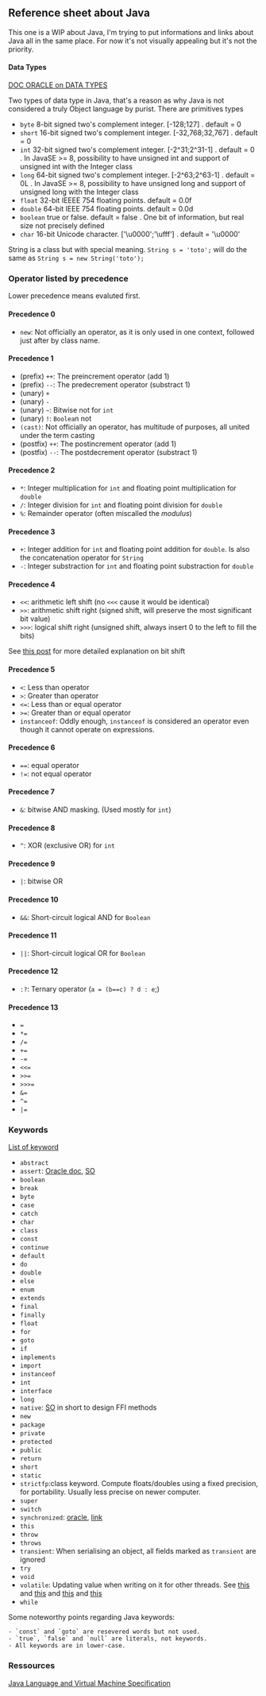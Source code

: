 ## Reference sheet about Java ##

This one is a WIP about Java, I'm trying to put informations and links about Java all in the same place. For now it's not visually appealing but it's not the priority.

#### Data Types ####

[DOC ORACLE on DATA TYPES](https://docs.oracle.com/javase/tutorial/java/nutsandbolts/datatypes.html)


Two types of data type in Java, that's a reason as why Java is not considered a truly Object language by purist.
There are primitives types

 - `byte` 8-bit signed two's complement integer. [-128;127] . default = 0
 - `short` 16-bit signed two's complement integer. [-32,768;32,767] . default = 0
 - `int` 32-bit signed two's complement integer. [-2^31;2^31-1] . default = 0 . In JavaSE >= 8, possibility to have unsigned int and support of unsigned int with the Integer class
 - `long` 64-bit signed two's complement integer. [-2^63;2^63-1] . default = 0L . In JavaSE >= 8, possibility to have unsigned long and support of unsigned long with the Integer class
 - `float` 32-bit IEEEE 754 floating points. default = 0.0f
 - `double` 64-bit IEEE 754 floating points. default = 0.0d
 - `boolean` true or false. default = false . One bit of information, but real size not precisely defined
 - `char` 16-bit Unicode character. ['\u0000';'\ufff'] . default = '\u0000'
 
String is a class but with special meaning. `String s = 'toto';` will do the same as `String s = new String('toto');`

### Operator listed by precedence ###
Lower precedence means evaluted first. 

#### Precedence 0 ####
- `new`: Not officially an operator, as it is only used in one context, followed just after by  class name.

#### Precedence 1 #### 
- (prefix) `++`: The preincrement operator (add 1)
- (prefix) `--`: The predecrement operator (substract 1)
- (unary) `+`
- (unary) `-`
- (unary) `~`: Bitwise not for `int`
- (unary) `!`: `Boolea`n not
- `(cast)`: Not officially an operator, has multitude of purposes, all united under the term casting
- (postfix) `++`: The postincrement operator (add 1)
- (postfix) `--`: The postdecrement operator (substract 1)

#### Precedence 2 ####
- `*`: Integer multiplication for `int` and floating point multiplication for `double`
- `/`: Integer division for `int` and floating point division for `double`
- `%`: Remainder operator (often miscalled the *modulus*)
#### Precedence 3 ####
- `+`: Integer addition for `int` and floating point addition for `double`. Is also the concatenation operator for `String`
- `-`: Integer substraction for `int` and floating point substraction for `double`
#### Precedence 4 ####
- `<<`: arithmetic left shift (no `<<<` cause it would be identical)
- `>>`: arithmetic shift right (signed shift, will preserve the most significant bit value)
- `>>>`: logical shift right (unsigned shift, always insert 0 to the left to fill the bits)

See [this post](https://stackoverflow.com/a/2811372/3729797) for more detailed explanation on bit shift
#### Precedence 5 ####
- `<`: Less than operator
- `>`: Greater than operator
- `<=`: Less than or equal operator
- `>=`: Greater than or equal operator
- `instanceof`: Oddly enough, `instanceof` is considered an operator even though it cannot operate on expressions.
#### Precedence 6 ####
- `==`: equal operator
- `!=`: not equal operator
#### Precedence 7 ####
- `&`: bitwise AND masking. (Used mostly for `int`)
#### Precedence 8 ####
- `^`: XOR (exclusive OR) for `int`
#### Precedence 9 ####
- `|`: bitwise OR 
#### Precedence 10 ####
- `&&`: Short-circuit logical AND for `Boolean`
#### Precedence 11 ####
- `||`: Short-circuit logical OR for `Boolean`
#### Precedence 12 ####
- `:?`: Ternary operator (`a = (b==c) ? d : e`;)
#### Precedence 13 ####
- `=`
- `*=`
- `/=`
- `+=`
- `-=`
- `<<=`
- `>>=`
- `>>>=`
- `&=`
- `^=`
- `|=`

### Keywords ###

[List of keyword](www.codejava.net/java-core/the-java-language/java-keywords)

- `abstract`
- `assert`: [Oracle doc](https://docs.oracle.com/javase/7/docs/technotes/guides/language/assert.html), [SO](https://stackoverflow.com/q/2758224/3729797)
- `boolean`
- `break`
- `byte`
- `case`
- `catch`
- `char`
- `class`
- `const`
- `continue`
- `default`
- `do`
- `double`
- `else`
- `enum`
- `extends`
- `final`
- `finally`
- `float`
- `for`
- `goto`
- `if`
- `implements`
- `import`
- `instanceof`
- `int`
- `interface`
- `long`
- `native`: [SO](https://stackoverflow.com/questions/6101311/what-is-the-native-keyword-in-java-for) in short to design FFI methods
- `new`
- `package`
- `private`
- `protected`
- `public`
- `return`
- `short`
- `static`
- `strictfp`:class keyword. Compute floats/doubles using a fixed precision, for portability. Usually less precise on newer computer.
- `super`
- `switch`
- `synchronized`: [oracle](https://docs.oracle.com/javase/tutorial/essential/concurrency/syncmeth.html), [link](https://javamex.com/tutorials/synchronization_concurrency_synchronized1.shtml)
- `this`
- `throw`
- `throws`
- `transient`: When serialising an object, all fields marked as `transient` are ignored
- `try`
- `void`
- `volatile`: Updating value when writing on it for other threads. See [this](https://stackoverflow.com/a/106787/3729797) and [this](https://www.ibm.com/developerworks/java/library/j-jtp06197/) and [this](http://tutorials.jenkov.com/java-concurrency/volatile.html) and [this](https://javamex.com/tutorials/synchronization_volatile.shtml)
- `while`

Some noteworthy points regarding Java keywords:

    - `const` and `goto` are resevered words but not used.
    - `true`, `false` and `null` are literals, not keywords.
    - All keywords are in lower-case.

### Ressources ###

[Java Language and Virtual Machine Specification](https://docs.oracle.com/javase/specs/#15.19)
